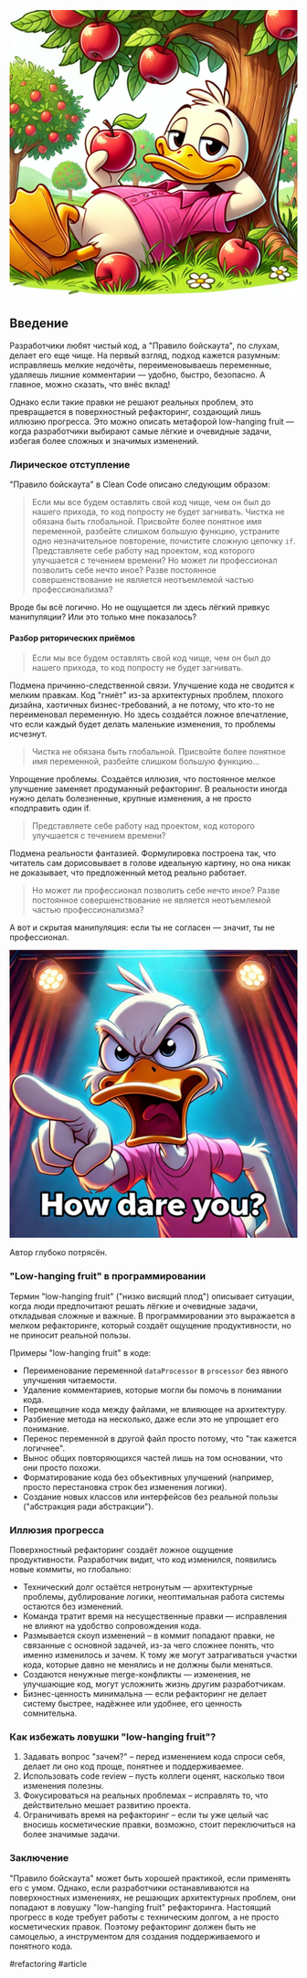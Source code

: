 ![alt text](Low-hanging-fruit.jpg)

## Введение

Разработчики любят чистый код, а "Правило бойскаута", по слухам, делает его еще чище. На первый взгляд, подход кажется разумным: исправляешь мелкие недочёты, переименовываешь переменные, удаляешь лишние комментарии — удобно, быстро, безопасно. А главное, можно сказать, что внёс вклад!

Однако если такие правки не решают реальных проблем, это превращается в поверхностный рефакторинг, создающий лишь иллюзию прогресса. Это можно описать метафорой low-hanging fruit — когда разработчики выбирают самые лёгкие и очевидные задачи, избегая более сложных и значимых изменений.

### Лирическое отступление

"Правило бойскаута" в Clean Code описано следующим образом:

> Если мы все будем оставлять свой код чище, чем он был до нашего прихода, то код попросту не будет загнивать. Чистка не обязана быть глобальной. Присвойте более понятное имя переменной, разбейте слишком большую функцию, устраните одно незначительное повторение, почистите сложную цепочку `іf`.
Представляете себе работу над проектом, код которого улучшается с течением времени? Но может ли профессионал позволить себе нечто иное? Разве постоянное совершенствование не является неотъемлемой частью профессионализма?

Вроде бы всё логично. Но не ощущается ли здесь лёгкий привкус манипуляции? Или это только мне показалось?

#### Разбор риторических приёмов

> Если мы все будем оставлять свой код чище, чем он был до нашего прихода, то код попросту не будет загнивать.

Подмена причинно-следственной связи. Улучшение кода не сводится к мелким правкам. Код "гниёт" из-за архитектурных проблем, плохого дизайна, хаотичных бизнес-требований, а не потому, что кто-то не переименовал переменную. Но здесь создаётся ложное впечатление, что если каждый будет делать маленькие изменения, то проблемы исчезнут.

> Чистка не обязана быть глобальной. Присвойте более понятное имя переменной, разбейте слишком большую функцию…

Упрощение проблемы. Создаётся иллюзия, что постоянное мелкое улучшение заменяет продуманный рефакторинг. В реальности иногда нужно делать болезненные, крупные изменения, а не просто «подправить один if. 

> Представляете себе работу над проектом, код которого улучшается с течением времени?

Подмена реальности фантазией. Формулировка построена так, что читатель сам дорисовывает в голове идеальную картину, но она никак не доказывает, что предложенный метод реально работает.

> Но может ли профессионал позволить себе нечто иное? Разве постоянное совершенствование не является неотъемлемой частью профессионализма?

А вот и скрытая манипуляция: если ты не согласен — значит, ты не профессионал.

![alt text](Low-hanging-fruit-how-dare-you.jpg)

Автор глубоко потрясён.

### "Low-hanging fruit" в программировании

Термин "low-hanging fruit" ("низко висящий плод") описывает ситуации, когда люди предпочитают решать лёгкие и очевидные задачи, откладывая сложные и важные. В программировании это выражается в мелком рефакторинге, который создаёт ощущение продуктивности, но не приносит реальной пользы.

Примеры "low-hanging fruit" в коде:
- Переименование переменной `dataProcessor` в `processor` без явного улучшения читаемости.
- Удаление комментариев, которые могли бы помочь в понимании кода.
- Перемещение кода между файлами, не влияющее на архитектуру.
- Разбиение метода на несколько, даже если это не упрощает его понимание.
- Перенос переменной в другой файл просто потому, что "так кажется логичнее".
- Вынос общих повторяющихся частей лишь на том основании, что они просто похожи.
- Форматирование кода без объективных улучшений (например, просто перестановка строк без изменения логики).
- Создание новых классов или интерфейсов без реальной пользы ("абстракция ради абстракции").

### Иллюзия прогресса

Поверхностный рефакторинг создаёт ложное ощущение продуктивности. Разработчик видит, что код изменился, появились новые коммиты, но глобально:
- Технический долг остаётся нетронутым — архитектурные проблемы, дублирование логики, неоптимальная работа системы остаются без изменений.
- Команда тратит время на несущественные правки — исправления не влияют на удобство сопровождения кода.
- Размывается скоуп изменений – в коммит попадают правки, не связанные с основной задачей, из-за чего сложнее понять, что именно изменилось и зачем. К тому же могут затрагиваться участки кода, которые давно не менялись и не должны были меняться.
- Создаются ненужные merge-конфликты — изменения, не улучшающие код, могут усложнить жизнь другим разработчикам.
- Бизнес-ценность минимальна — если рефакторинг не делает систему быстрее, надёжнее или удобнее, его ценность сомнительна.

### Как избежать ловушки "low-hanging fruit"?
1. Задавать вопрос "зачем?" – перед изменением кода спроси себя, делает ли оно код проще, понятнее и поддерживаемее.
2. Использовать code review – пусть коллеги оценят, насколько твои изменения полезны.
3. Фокусироваться на реальных проблемах – исправлять то, что действительно мешает развитию проекта.
4. Ограничивать время на рефакторинг – если ты уже целый час вносишь косметические правки, возможно, стоит переключиться на более значимые задачи.

### Заключение

"Правило бойскаута" может быть хорошей практикой, если применять его с умом. Однако, если разработчики останавливаются на поверхностных изменениях, не решающих архитектурных проблем, они попадают в ловушку "low-hanging fruit" рефакторинга. Настоящий прогресс в коде требует работы с техническим долгом, а не просто косметических правок. Поэтому рефакторинг должен быть не самоцелью, а инструментом для создания поддерживаемого и понятного кода.

#refactoring #article